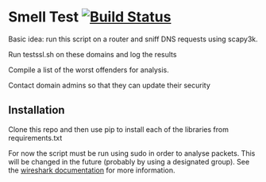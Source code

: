 # Smell Test [![Build Status](https://travis-ci.org/santropolroulant/smell-test.svg?branch=master)](https://travis-ci.org/santropolroulant/smell-test)

Basic idea: run this script on a router and sniff DNS requests using scapy3k.

Run testssl.sh on these domains and log the results

Compile a list of the worst offenders for analysis.

Contact domain admins so that they can update their security

## Installation

Clone this repo and then use pip to install each of the libraries from requirements.txt

For now the script must be run using sudo in order to analyse packets. This will be changed in the future (probably by using a designated group). See the [wireshark documentation](https://anonscm.debian.org/viewvc/collab-maint/ext-maint/wireshark/trunk/debian/README.Debian?view=markup) for more information.


